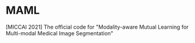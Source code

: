 # MAML
[MICCAI 2021] The official code for "Modality-aware Mutual Learning for Multi-modal Medical Image Segmentation"
